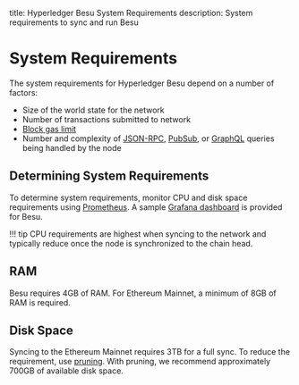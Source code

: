 title: Hyperledger Besu System Requirements
description: System requirements to sync and run Besu 
<!--- END of page meta data -->

# System Requirements 

The system requirements for Hyperledger Besu depend on a number of factors: 

* Size of the world state for the network
* Number of transactions submitted to network 
* [Block gas limit](../../Reference/Config-Items.md#genesis-block-parameters)
* Number and complexity of [JSON-RPC](../Interact/APIs/Using-JSON-RPC-API.md), [PubSub](../Interact/APIs/RPC-PubSub.md), 
or [GraphQL](../Interact/APIs/GraphQL.md) queries being handled by the node 

## Determining System Requirements  

To determine system requirements, monitor CPU and disk space requirements using [Prometheus](../Monitor/Metrics.md#monitor-node-performance-using-prometheus). 
A sample [Grafana dashboard](https://grafana.com/grafana/dashboards/10273) is provided for Besu. 

!!! tip
    CPU requirements are highest when syncing to the network and typically reduce once the node is synchronized to the chain head. 

## RAM 

Besu requires 4GB of RAM. For Ethereum Mainnet, a minimum of 8GB of RAM is required. 

## Disk Space 

Syncing to the Ethereum Mainnet requires 3TB for a full sync. To reduce the requirement, use [pruning](../../Concepts/Pruning.md). With pruning, we recommend approximately 700GB of available disk space. 
